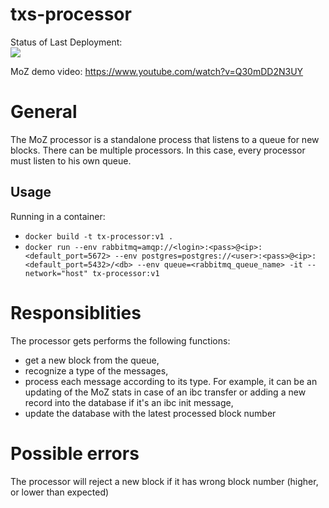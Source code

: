 # txs-processor

Status of Last Deployment:<br>
<img src="https://github.com/mapofzones/txs-processor/workflows/Docker%20Image%20CI/badge.svg"><br>

MoZ demo video: https://www.youtube.com/watch?v=Q30mDD2N3UY 

# General
The MoZ processor is a standalone process that listens to a queue for new blocks. There can be multiple processors. In this case, every processor must listen to his own queue. 

## Usage

Running in a container:
* `docker build -t tx-processor:v1 .`
* `docker run --env rabbitmq=amqp://<login>:<pass>@<ip>:<default_port=5672> --env postgres=postgres://<user>:<pass>@<ip>:<default_port=5432>/<db> --env queue=<rabbitmq_queue_name> -it --network="host" tx-processor:v1`

# Responsiblities
The processor gets performs the following functions:
* get a new block from the queue,
* recognize a type of the messages,
* process each message according to its type. For example, it can be an updating of the MoZ stats in case of an ibc transfer or adding a new record into the database if it's an ibc init message,
* update the database with the latest processed block number

# Possible errors
The processor will reject a new block if it has wrong block number (higher, or lower than expected)
